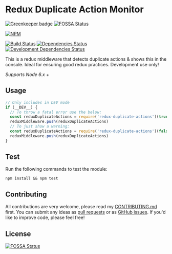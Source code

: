 # Redux Duplicate Action Monitor

[![Greenkeeper badge](https://badges.greenkeeper.io/daviemakz/redux-duplicate-actions.svg)](https://greenkeeper.io/)
[![FOSSA Status](https://app.fossa.io/api/projects/git%2Bgithub.com%2Fdaviemakz%2Fredux-duplicate-actions.svg?type=shield)](https://app.fossa.io/projects/git%2Bgithub.com%2Fdaviemakz%2Fredux-duplicate-actions?ref=badge_shield)

[![NPM](https://nodei.co/npm/redux-duplicate-actions.png?compact=true)](https://www.npmjs.com/package/redux-duplicate-actions)  

[![Build Status](https://travis-ci.org/daviemakz/redux-duplicate-actions.svg?branch=master)](https://travis-ci.org/daviemakz/redux-duplicate-actions)
[![Dependencies Status](https://david-dm.org/daviemakz/redux-duplicate-actions/status.svg)](https://david-dm.org/daviemakz/redux-duplicate-actions)
[![Development Dependencies Status](https://david-dm.org/daviemakz/redux-duplicate-actions/dev-status.svg)](https://david-dm.org/daviemakz/redux-duplicate-actions?type=dev)

This is a redux middleware that detects duplicate actions &amp; shows this in the console. Ideal for ensuring good redux practices. Development use only!

*Supports Node 6.x +*  

## Usage

```js
// Only includes in DEV mode
if (__DEV__) {
  // To throw a fatal error use the below:
  const reduxDuplicateActions = require('redux-duplicate-actions')(true)
  reduxMiddleware.push(reduxDuplicateActions)
  // To just show a warning:
  const reduxDuplicateActions = require('redux-duplicate-actions')(false)
  reduxMiddleware.push(reduxDuplicateActions)
}
```

## Test

Run the following commands to test the module:

`npm install && npm test`

## Contributing

All contributions are very welcome, please read my [CONTRIBUTING.md](https://github.com/daviemakz/redux-duplicate-actions/blob/master/CONTRIBUTING.md) first. You can submit any ideas as [pull requests](https://github.com/daviemakz/redux-duplicate-actions/pulls) or as [GitHub issues](https://github.com/daviemakz/redux-duplicate-actions/issues). If you'd like to improve code, please feel free!


## License
[![FOSSA Status](https://app.fossa.io/api/projects/git%2Bgithub.com%2Fdaviemakz%2Fredux-duplicate-actions.svg?type=large)](https://app.fossa.io/projects/git%2Bgithub.com%2Fdaviemakz%2Fredux-duplicate-actions?ref=badge_large)
